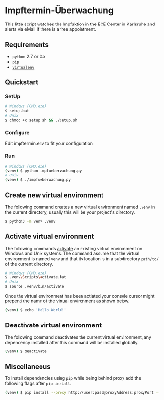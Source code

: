# Impftermin-Überwachung

This little script watches the Impfaktion in the ECE Center in Karlsruhe and alerts via eMail if there is a free appointment.

## Requirements
* `python` 2.7 or 3.x
* `pip`
* [`virtualenv`](https://virtualenv.pypa.io/en/latest/)

## Quickstart
### SetUp
```sh
# Windows (CMD.exe)
$ setup.bat
# Unix
$ chmod +x setup.sh && ./setup.sh
```
### Configure
Edit impftermin.env to fit your configuration

### Run
```sh
# Windows (CMD.exe)
(venv) $ python impfueberwachung.py
# Unix
(venv) $ ./impfueberwachung.py
```

## Create new virtual environment
The following command creates a new virtual environment named `.venv` in the current directory, usually this will be your project's directory.
```sh
$ python3 -m venv .venv
```

## Activate virtual environment
The following commands [activate](https://virtualenv.pypa.io/en/latest/userguide/#activate-script) an existing virtual environment on Windows and Unix systems. The command assume that the virtual environment is named `venv` and that its location is in a subdirectory `path/to/` of the current directory. 
```sh
# Windows (CMD.exe)
$ .venv\Scripts\activate.bat
# Unix
$ source .venv/bin/activate
```
Once the virtual environment has been actiated your console cursor might prepend the name of the virtual environment as shown below.
```sh
(venv) $ echo 'Hello World!'
```

## Deactivate virtual environment
The following command deactivates the current virtual environment, any dependency installed after this command will be installed globally.
```sh
(venv) $ deactivate
```

## Miscellaneous
To install dependencies using `pip` while being behind proxy add the following flags after `pip install`.
```sh
(venv) $ pip install --proxy http://user:pass@proxyAddress:proxyPort --trusted-host pypi.python.org --trusted-host pypi.org --trusted-host files.pythonhosted.org boto3
```